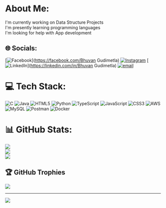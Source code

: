 # About Me:
I'm currently working on Data Structure Projects<br>I'm presently learning programming languages<br>I'm looking for help with App development<br>


## 🌐 Socials:
[![Facebook](https://img.shields.io/badge/Facebook-%231877F2.svg?logo=Facebook&logoColor=white)](https://facebook.com/Bhuvan Gudimetla) [![Instagram](https://img.shields.io/badge/Instagram-%23E4405F.svg?logo=Instagram&logoColor=white)](https://instagram.com/bhuvan_1318) [![LinkedIn](https://img.shields.io/badge/LinkedIn-%230077B5.svg?logo=linkedin&logoColor=white)](https://linkedin.com/in/Bhuvan Gudimetla) [![email](https://img.shields.io/badge/Email-D14836?logo=gmail&logoColor=white)](mailto:gudimetlabhuvan@gmail.com) 

# 💻 Tech Stack:
![C](https://img.shields.io/badge/c-%2300599C.svg?style=for-the-badge&logo=c&logoColor=white) ![Java](https://img.shields.io/badge/java-%23ED8B00.svg?style=for-the-badge&logo=openjdk&logoColor=white) ![HTML5](https://img.shields.io/badge/html5-%23E34F26.svg?style=for-the-badge&logo=html5&logoColor=white) ![Python](https://img.shields.io/badge/python-3670A0?style=for-the-badge&logo=python&logoColor=ffdd54) ![TypeScript](https://img.shields.io/badge/typescript-%23007ACC.svg?style=for-the-badge&logo=typescript&logoColor=white) ![JavaScript](https://img.shields.io/badge/javascript-%23323330.svg?style=for-the-badge&logo=javascript&logoColor=%23F7DF1E) ![CSS3](https://img.shields.io/badge/css3-%231572B6.svg?style=for-the-badge&logo=css3&logoColor=white) ![AWS](https://img.shields.io/badge/AWS-%23FF9900.svg?style=for-the-badge&logo=amazon-aws&logoColor=white) ![MySQL](https://img.shields.io/badge/mysql-4479A1.svg?style=for-the-badge&logo=mysql&logoColor=white) ![Postman](https://img.shields.io/badge/Postman-FF6C37?style=for-the-badge&logo=postman&logoColor=white) ![Docker](https://img.shields.io/badge/docker-%230db7ed.svg?style=for-the-badge&logo=docker&logoColor=white)
# 📊 GitHub Stats:
![](https://github-readme-stats.vercel.app/api?username=BhuvanGudi&theme=dark&hide_border=true&include_all_commits=true&count_private=true)<br/>
![](https://github-readme-streak-stats.herokuapp.com/?user=BhuvanGudi&theme=dark&hide_border=true)<br/>
![](https://github-readme-stats.vercel.app/api/top-langs/?username=BhuvanGudi&theme=dark&hide_border=true&include_all_commits=true&count_private=true&layout=compact)

## 🏆 GitHub Trophies
![](https://github-profile-trophy.vercel.app/?username=BhuvanGudi&theme=radical&no-frame=false&no-bg=true&margin-w=4)

---
[![](https://visitcount.itsvg.in/api?id=BhuvanGudi&icon=0&color=0)](https://visitcount.itsvg.in)

<!-- Proudly created with GPRM ( https://gprm.itsvg.in ) -->
